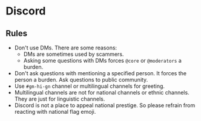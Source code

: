 # Discord

## Rules

- Don't use DMs. There are some reasons:
  - DMs are sometimes used by scammers.
  - Asking some questions with DMs forces `@core` or `@moderators` a burden.
- Don't ask questions with mentioning a specified person. It forces the person a burden. Ask questions to public community.
- Use `#gm-hi-gn` channel or multilingual channels for greeting.
- Multilingual channels are not for national channels or ethnic channels. They are just for linguistic channels.
- Discord is not a place to appeal national prestige. So please refrain from reacting with national flag emoji.

